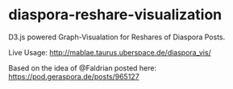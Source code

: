 diaspora-reshare-visualization
==============================

D3.js powered Graph-Visualation for Reshares of Diaspora Posts.

Live Usage: http://mablae.taurus.uberspace.de/diaspora_vis/

Based on the idea of @Faldrian posted here: https://pod.geraspora.de/posts/965127
